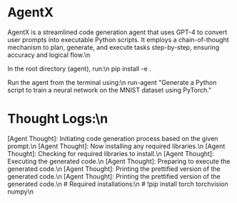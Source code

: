 # AgentX
AgentX is a streamlined code generation agent that uses GPT-4 to convert user prompts into executable Python scripts. It employs a chain-of-thought mechanism to plan, generate, and execute tasks step-by-step, ensuring accuracy and logical flow.\n


 In the root directory (agent), run:\n
 pip install -e .
 
 Run the agent from the terminal using:\n
 run-agent "Generate a Python script to train a neural network on the MNIST dataset using PyTorch."


 # Thought Logs:\n

\[Agent Thought]: Initiating code generation process based on the given prompt.\n
\[Agent Thought]: Now installing any required libraries.\n
[Agent Thought]: Checking for required libraries to install.\n
[Agent Thought]: Executing the generated code.\n
[Agent Thought]: Preparing to execute the generated code.\n
[Agent Thought]: Printing the prettified version of the generated code.\n
[Agent Thought]: Printing the prettified version of the generated code.\n
\# Required installations:\n
\# !pip install torch torchvision numpy\n


